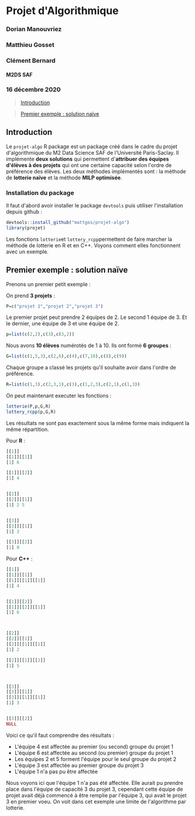 # Projet d'Algorithmique
### Dorian Manouvriez
### Matthieu Gosset
### Clément Bernard
#### M2DS SAF
### 16 décembre 2020

>[Introduction](#intro)

>[Premier exemple : solution naïve](#prex)

<a id="intro"></a>

## Introduction

Le `projet-algo` R package est un package créé dans le cadre du projet d'algorithmique du M2 Data Science SAF de l'Université Paris-Saclay. Il implémente **deux solutions** qui permettent d'**attribuer des équipes d'élèves à des projets** qui ont une certaine capacité selon l'ordre de préférence des élèves. Les deux méthodes implémentés sont : la méthode de **lotterie naïve** et la méthode **MILP optimisée**.

### Installation du package

Il faut d'abord avoir installer le package `devtools` puis utiliser l'installation depuis github :
``` r
devtools::install_github("mattgos/projet-algo")
library(projet)
```
Les fonctions `lotterie`et `lottery_rcpp`permettent de faire marcher la méthode de lotterie en R et en C++.
Voyons comment elles fonctionnent avec un exemple.

<a id="prex"></a>

## Premier exemple : solution naïve

Prenons un premier petit exemple :

On prend **3 projets** :
``` r
P=c("projet 1","projet 2","projet 3")
```

Le premier projet peut prendre 2 équipes de 2.
Le second 1 équipe de 3.
Et le dernier, une équipe de 3 et une équipe de 2.

``` r
p=list(c(2,2),c(3),c(3,2))
```

Nous avons **10 élèves** numérotés de 1 à 10.
Ils ont formé **6 groupes** :
``` r
G=list(c(1,5,3),c(2,6),c(4),c(7,10),c(8),c(9))
```

Chaque groupe a classé les projets qu'il souhaite avoir dans l'ordre de préférence.
``` r
R=list(c(1,3),c(2,3,1),c(3),c(1,2,3),c(2,1),c(1,3))
```

On peut maintenant executer les fonctions :
``` r
lotterie(P,p,G,R)
lottery_rcpp(p,G,R)
```
Les résultats ne sont pas exactement sous la même forme mais indiquent la même répartition.

Pour **R** :
``` r
[[1]]
[[1]][[1]]
[1] 6

[[1]][[2]]
[1] 4


[[2]]
[[2]][[1]]
[1] 2 5


[[3]]
[[3]][[1]]
[1] 3

[[3]][[2]]
[1] 0
```

Pour **C++** :
```r
[[1]]
[[1]][[1]]
[[1]][[1]][[1]]
[1] 4


[[1]][[2]]
[[1]][[2]][[1]]
[1] 6



[[2]]
[[2]][[1]]
[[2]][[1]][[1]]
[1] 2

[[2]][[1]][[2]]
[1] 5



[[3]]
[[3]][[1]]
[[3]][[1]][[1]]
[1] 3


[[3]][[2]]
NULL
```

Voici ce qu'il faut comprendre des résultats :
- L'équipe 4 est affectée au premier (ou second) groupe du projet 1
- L'équipe 6 est affectée au second (ou premier) groupe du projet 1
- Les équipes 2 et 5 forment l'équipe pour le seul groupe du projet 2
- L'équipe 3 est affectée au premier groupe du projet 3
- L'équipe 1 n'a pas pu être affectée

Nous voyons ici que l'équipe 1 n'a pas été affectée. Elle aurait pu prendre place dans l'équipe de capacité 3 du projet 3, cependant cette équipe de projet avait déjà commencé à être remplie par l'équipe 3, qui avait le projet 3 en premier voeu. On voit dans cet exemple une limite de l'algorithme par lotterie.



